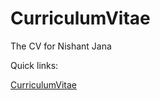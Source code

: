 # CurriculumVitae
The CV for Nishant Jana

Quick links:

[CurriculumVitae](https://github.com/invisilico/CurriculumVitae/blob/page/CV.pdf)
